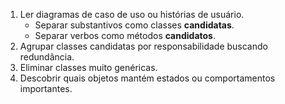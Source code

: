 1. Ler diagramas de caso de uso ou histórias de usuário.
	- Separar substantivos como classes **candidatas**.
	- Separar verbos como métodos **candidatos**.
2. Agrupar classes candidatas por responsabilidade buscando redundância.
3. Eliminar classes muito genéricas.
4. Descobrir quais objetos mantém estados ou comportamentos importantes.